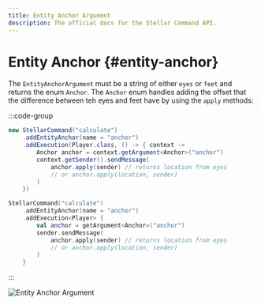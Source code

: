 ```yaml
---
title: Entity Anchor Argument
description: The official docs for the Stellar Command API.
---
```


# Entity Anchor {#entity-anchor}

The `EntityAnchorArgument` must be a string of either `eyes` or `feet` and returns the enum `Anchor`. The `Anchor` enum handles adding the offset that the difference between teh eyes and feet have by using the `apply` methods:

:::code-group
```Java
new StellarCommand("calculate")
    .addEntityAnchor(name = "anchor")
    .addExecution(Player.class, () -> { context ->
        Anchor anchor = context.getArgument<Anchor>("anchor")    
        context.getSender().sendMessage(
            anchor.apply(sender) // returns location from eyes
            // or anchor.apply(location, sender)
        )
    })
```
```Kotlin
StellarCommand("calculate")
    .addEntityAnchor(name = "anchor")
    .addExecution<Player> {
        val anchor = getArgument<Anchor>("anchor")    
        sender.sendMessage(
            anchor.apply(sender) // returns location from eyes
            // or anchor.apply(location, sender)
        )
    }
```
:::

![Entity Anchor Argument](https://cdn.lutto.dev/stellar/gifs/entities/entity_anchor.gif)